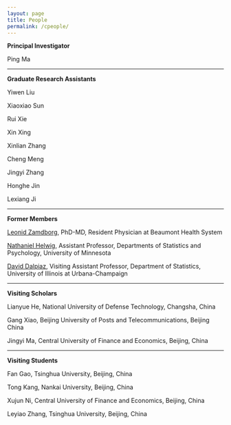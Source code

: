```yaml
---
layout: page
title: People
permalink: /cpeople/
---
```


**Principal Investigator**

Ping Ma

* * *

**Graduate Research Assistants**

Yiwen Liu

Xiaoxiao Sun

Rui Xie

Xin Xing

Xinlian Zhang

Cheng Meng

Jingyi Zhang

Honghe Jin

Lexiang Ji

* * *

**Former Members**

[Leonid Zamdborg](http://www.linkedin.com/pub/leonid-zamdborg/5/b94/1b9), PhD-MD, Resident Physician at Beaumont Health System

[Nathaniel Helwig](http://www.stat.umn.edu/people/facultyprofile.php?UID=helwig), Assistant Professor, Departments of Statistics and Psychology, University of Minnesota

[David Dalpiaz](https://publish.illinois.edu/daviddalpiaz/), Visiting Assistant Professor, Department of Statistics, University of Illinois at Urbana-Champaign

* * *

**Visiting Scholars**

Lianyue He, National University of Defense Technology, Changsha, China

Gang Xiao, Beijing University of Posts and Telecommunications, Beijing China

Jingyi Ma, Central University of Finance and Economics, Beijing, China

* * *

**Visiting Students**

Fan Gao, Tsinghua University, Beijing, China

Tong Kang, Nankai University, Beijing, China

Xujun Ni, Central University of Finance and Economics, Beijing, China

Leyiao Zhang, Tsinghua University, Beijing, China
